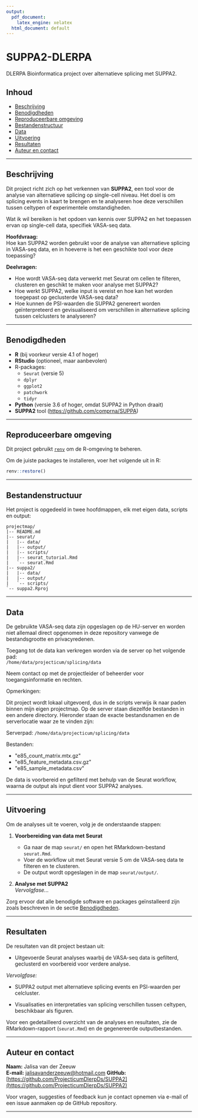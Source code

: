 ```yaml
---
output:
  pdf_document:
    latex_engine: xelatex
  html_document: default
---
```


# SUPPA2-DLERPA
DLERPA Bioinformatica project over alternatieve splicing met SUPPA2.

## Inhoud

- [Beschrijving](#beschrijving)
- [Benodigdheden](#benodigdheden)
- [Reproduceerbare omgeving](#reproduceerbare-omgeving)
- [Bestandenstructuur](#bestandenstructuur)
- [Data](#data)
- [Uitvoering](#uitvoering)
- [Resultaten](#resultaten)
- [Auteur en contact](#auteurs-en-contact)

---

## Beschrijving

Dit project richt zich op het verkennen van **SUPPA2**, een tool voor de analyse van alternatieve splicing op single-cell niveau. Het doel is om splicing events in kaart te brengen en te analyseren hoe deze verschillen tussen celtypen of experimentele omstandigheden.

Wat ik wil bereiken is het opdoen van kennis over SUPPA2 en het toepassen ervan op single-cell data, specifiek VASA-seq data.

**Hoofdvraag:**  
Hoe kan SUPPA2 worden gebruikt voor de analyse van alternatieve splicing in VASA-seq data, en in hoeverre is het een geschikte tool voor deze toepassing?

**Deelvragen:**  
- Hoe wordt VASA-seq data verwerkt met Seurat om cellen te filteren, clusteren en geschikt te maken voor analyse met SUPPA2?  
- Hoe werkt SUPPA2, welke input is vereist en hoe kan het worden toegepast op geclusterde VASA-seq data?  
- Hoe kunnen de PSI-waarden die SUPPA2 genereert worden geïnterpreteerd en gevisualiseerd om verschillen in alternatieve splicing tussen celclusters te analyseren?

---

## Benodigdheden
- **R** (bij voorkeur versie 4.1 of hoger)
- **RStudio** (optioneel, maar aanbevolen)
- R-packages:
  - `Seurat` (versie 5)
  - `dplyr`
  - `ggplot2`
  - `patchwork`
  - `tidyr`
- **Python** (versie 3.6 of hoger, omdat SUPPA2 in Python draait)
- **SUPPA2** tool (https://github.com/comprna/SUPPA)

---

## Reproduceerbare omgeving

Dit project gebruikt [`renv`](https://rstudio.github.io/renv/) om de R-omgeving te beheren.

Om de juiste packages te installeren, voer het volgende uit in R:

```r
renv::restore()
```

---

## Bestandenstructuur

Het project is opgedeeld in twee hoofdmappen, elk met eigen data, scripts en output:


```
projectmap/
|-- README.md
|-- seurat/
|   |-- data/
|   |-- output/
|   |-- scripts/
|   |-- seurat_tutorial.Rmd
|   `-- seurat.Rmd
|-- suppa2/
|   |-- data/
|   |-- output/
|   `-- scripts/
`-- suppa2.Rproj
```

---

## Data

De gebruikte VASA-seq data zijn opgeslagen op de HU-server en worden niet allemaal direct opgenomen in deze repository vanwege de bestandsgrootte en privacyredenen.

Toegang tot de data kan verkregen worden via de server op het volgende pad:  
`/home/data/projecticum/splicing/data`  

Neem contact op met de projectleider of beheerder voor toegangsinformatie en rechten.

Opmerkingen:

Dit project wordt lokaal uitgevoerd, dus in de scripts verwijs ik naar paden binnen mijn eigen projectmap.
Op de server staan diezelfde bestanden in een andere directory.
Hieronder staan de exacte bestandsnamen en de serverlocatie waar ze te vinden zijn:

Serverpad: `/home/data/projecticum/splicing/data` 

Bestanden:

- "e85_count_matrix.mtx.gz"
- "e85_feature_metadata.csv.gz"
- "e85_sample_metadata.csv"

De data is voorbereid en gefilterd met behulp van de Seurat workflow, waarna de output als input dient voor SUPPA2 analyses.

---

## Uitvoering

Om de analyses uit te voeren, volg je de onderstaande stappen:

1. **Voorbereiding van data met Seurat**  
   - Ga naar de map `seurat/` en open het RMarkdown-bestand `seurat.Rmd`.  
   - Voer de workflow uit met Seurat versie 5 om de VASA-seq data te filteren en te clusteren.  
   - De output wordt opgeslagen in de map `seurat/output/`.

2. **Analyse met SUPPA2**  
   *Vervolgfase...*


Zorg ervoor dat alle benodigde software en packages geïnstalleerd zijn zoals beschreven in de sectie [Benodigdheden](#benodigdheden).

---

## Resultaten

De resultaten van dit project bestaan uit:

- Uitgevoerde Seurat analyses waarbij de VASA-seq data is gefilterd, geclusterd en voorbereid voor verdere analyse.  

*Vervolgfase:*

- SUPPA2 output met alternatieve splicing events en PSI-waarden per celcluster.   

- Visualisaties en interpretaties van splicing verschillen tussen celtypen, beschikbaar als figuren.

Voor een gedetailleerd overzicht van de analyses en resultaten, zie de RMarkdown-rapport (`seurat.Rmd`) en de gegenereerde outputbestanden.


--- 

## Auteur en contact

**Naam:** Jalisa van der Zeeuw  
**E-mail:** jalisavanderzeeuw@hotmail.com
**GitHub:** [https://github.com/ProjecticumDlerpDs/SUPPA2](https://github.com/ProjecticumDlerpDs/SUPPA2)

Voor vragen, suggesties of feedback kun je contact opnemen via e-mail of een issue aanmaken op de GitHub repository.

---